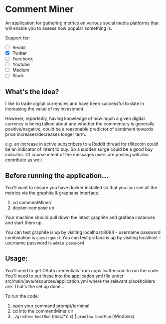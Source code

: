 # Comment Miner

An application for gathering metrics on various social media platforms that will enable you to assess how popular something is.

Support for: 

* [ ] Reddit
* [x] Twitter
* [ ] Facebook
* [ ] Youtube
* [ ] Medium
* [ ] Slack

## What's the idea? 

I like to trade digital currencies and have been successful to date in increasing the value of my investment.
 
However, reportedly, having knowledge of how much a given digital currency is being talked about and whether the commentary is generally positive/negative, could be a reasonable predictor of sentiment towards price increases/decreases longer term.

e.g. an increase in active subscribers to a Reddit thread for r/litecoin could be an indicator of intent to buy. So a sudden surge could be a good buy indicator. Of course intent of the messages users are posting will also contribute as well.

## Before running the application...

You'll want to ensure you have docker installed so that you can see all the metrics via the graphite & graphana interface.

1. cd commentMiner/
2. docker-compose up

Your machine should pull down the latest graphite and grafana instances and start them up.

You can test graphite is up by visiting localhost:8094 - username password combination is `guest:guest`
You can test grafana is up by visiting localhost - username password is `admin:password`

## Usage:

You'll need to get OAuth credentials from apps.twitter.com to run the code.
You'll need to put these into the application.yml file under src/main/java/resources/application.yml where the relevant placeholders are.
That's the set up done...

To run the code:

1. open your command prompt/terminal 
2. cd into the commentMiner dir
3. `./gradlew bootRun` (mac/*nix) | `gradlew bootRun` (Windows)


